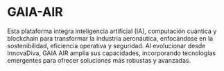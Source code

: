 # GAIA-AIR
Esta plataforma integra inteligencia artificial (IA), computación cuántica y blockchain para transformar la industria aeronáutica, enfocándose en la sostenibilidad, eficiencia operativa y seguridad. Al evolucionar desde InnovaDiva, GAIA AIR amplía sus capacidades, incorporando tecnologías emergentes para ofrecer soluciones más robustas y avanzadas.
